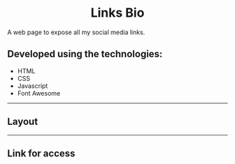 <h1 align= "center">
  Links Bio
</h1>


A web page to expose all my social media links.

## Developed using the technologies:

- HTML
- CSS
- Javascript
- Font Awesome

---


## Layout



---


## Link for access

